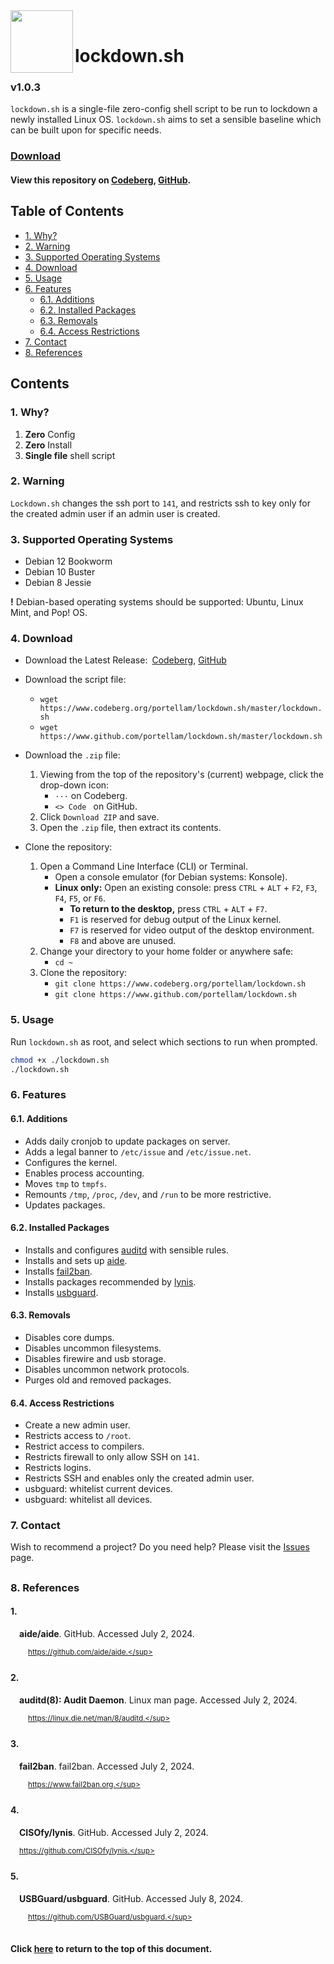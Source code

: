 <img align="left" width="100" height="100" src="/logo.png"/>
<br>

# lockdown.sh
### v1.0.3
`lockdown.sh` is a single-file zero-config shell script to be run to lockdown a
newly installed Linux OS. `lockdown.sh` aims to set a sensible baseline which
can be built upon for specific needs.

### [Download](#4-download)
#### View this repository on [Codeberg][01], [GitHub][02].
[01]: https://codeberg.org/portellam/lockdown.sh
[02]: https://github.com/portellam/lockdown.sh
##

## Table of Contents
- [1. Why?](#1-why)
- [2. Warning](#2-warning)
- [3. Supported Operating Systems](#3-supported-operating-systems)
- [4. Download](#4-download)
- [5. Usage](#5-usage)
- [6. Features](#6-features)
    - [6.1. Additions](#61-additions)
    - [6.2. Installed Packages](#62-installed-packages)
    - [6.3. Removals](#63-removals)
    - [6.4. Access Restrictions](#64-access-restrictions)
- [7. Contact](#7-contact)
- [8. References](#8-references)

## Contents
### 1. Why?
1. **Zero** Config
2. **Zero** Install
3. **Single file** shell script

### 2. Warning
`Lockdown.sh` changes the ssh port to `141`, and restricts ssh to key only for
the created admin user if an admin user is created.

### 3. Supported Operating Systems
- Debian 12 Bookworm
- Debian 10 Buster
- Debian 8 Jessie

**!** Debian-based operating systems should be supported:
  Ubuntu, Linux Mint, and Pop! OS.

### 4. Download
- Download the Latest Release:&ensp;[Codeberg][41], [GitHub][42]

- Download the script file:
    - `wget https://www.codeberg.org/portellam/lockdown.sh/master/lockdown.sh`
    - `wget https://www.github.com/portellam/lockdown.sh/master/lockdown.sh`

- Download the `.zip` file:
    1. Viewing from the top of the repository's (current) webpage, click the
        drop-down icon:
        - `···` on Codeberg.
        - `<> Code ` on GitHub.
    2. Click `Download ZIP` and save.
    3. Open the `.zip` file, then extract its contents.

- Clone the repository:
    1. Open a Command Line Interface (CLI) or Terminal.
        - Open a console emulator (for Debian systems: Konsole).
        - **Linux only:** Open an existing console: press `CTRL` + `ALT` + `F2`,
        `F3`, `F4`, `F5`, or `F6`.
            - **To return to the desktop,** press `CTRL` + `ALT` + `F7`.
            - `F1` is reserved for debug output of the Linux kernel.
            - `F7` is reserved for video output of the desktop environment.
            - `F8` and above are unused.
    2. Change your directory to your home folder or anywhere safe:
        - `cd ~`
    3. Clone the repository:
        - `git clone https://www.codeberg.org/portellam/lockdown.sh`
        - `git clone https://www.github.com/portellam/lockdown.sh`

[41]: https://codeberg.org/portellam/lockdown.sh/releases/latest
[42]: https://github.com/portellam/lockdown.sh/releases/latest

### 5. Usage
Run `lockdown.sh` as root, and select which sections to run when prompted.

```bash
chmod +x ./lockdown.sh
./lockdown.sh
```

### 6. Features
#### 6.1. Additions
- Adds daily cronjob to update packages on server.
- Adds a legal banner to `/etc/issue` and `/etc/issue.net`.
- Configures the kernel.
- Enables process accounting.
- Moves `tmp` to `tmpfs`.
- Remounts `/tmp`, `/proc`, `/dev`, and `/run` to be more restrictive.
- Updates packages.

#### 6.2. Installed Packages
- Installs and configures [auditd](#2) with sensible rules.
- Installs and sets up [aide](#1).
- Installs [fail2ban](#3).
- Installs packages recommended by [lynis](#4).
- Installs [usbguard](#5).

#### 6.3. Removals
- Disables core dumps.
- Disables uncommon filesystems.
- Disables firewire and usb storage.
- Disables uncommon network protocols.
- Purges old and removed packages.

#### 6.4. Access Restrictions
- Create a new admin user.
- Restricts access to `/root`.
- Restrict access to compilers.
- Restricts firewall to only allow SSH on `141`.
- Restricts logins.
- Restricts SSH and enables only the created admin user.
- usbguard: whitelist current devices.
- usbguard: whitelist all devices.

### 7. Contact
Wish to recommend a project? Do you need help? Please visit the [Issues][71] page.

[71]: https://github.com/portellam/lockdown.sh/issues
##

### 8. References
#### 1.
&ensp;&ensp;**aide/aide**. GitHub. Accessed July 2, 2024.

&ensp;&ensp;&ensp;&ensp;<sup>https://github.com/aide/aide.</sup>

#### 2.
&ensp;&ensp;**auditd(8): Audit Daemon**. Linux man page. Accessed July 2, 2024.

&ensp;&ensp;&ensp;&ensp;<sup>https://linux.die.net/man/8/auditd.</sup>

#### 3.
&ensp;&ensp;**fail2ban**. fail2ban. Accessed July 2, 2024.

&ensp;&ensp;&ensp;&ensp;<sup>https://www.fail2ban.org.</sup>

#### 4.
&ensp;&ensp;**CISOfy/lynis**. GitHub. Accessed July 2, 2024.

&ensp;&ensp;<sup>https://github.com/CISOfy/lynis.</sup>

#### 5.
&ensp;&ensp;**USBGuard/usbguard**. GitHub. Accessed July 8, 2024.

&ensp;&ensp;&ensp;&ensp;<sup>https://github.com/USBGuard/usbguard.</sup>
##

#### Click [here](#lockdownsh) to return to the top of this document.